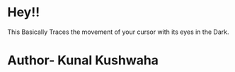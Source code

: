 # Hey!!
This Basically Traces the movement of your cursor with its eyes in the Dark.<br>

# Author- Kunal Kushwaha